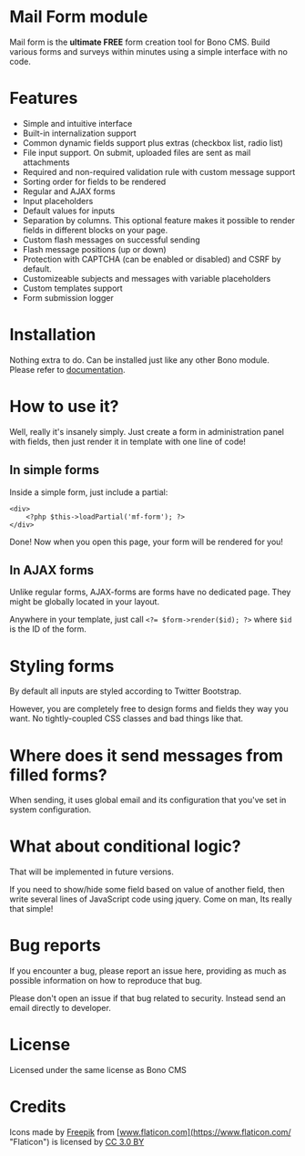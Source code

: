 
# Mail Form module

Mail form is the **ultimate FREE** form creation tool for Bono CMS. Build various forms and surveys within minutes using a simple interface with no code.

# Features

- Simple and intuitive interface
- Built-in internalization support
- Common dynamic fields support plus extras (checkbox list, radio list)
- File input support. On submit, uploaded files are sent as mail attachments
- Required and non-required validation rule with custom message support
- Sorting order for fields to be rendered
- Regular and AJAX forms
- Input placeholders
- Default values for inputs
- Separation by columns. This optional feature makes it possible to render fields in different blocks on your page.
- Custom flash messages on successful sending
- Flash message positions (up or down)
- Protection with CAPTCHA (can be enabled or disabled) and CSRF by default.
- Customizeable subjects and messages with variable placeholders
- Custom templates support
- Form submission logger

# Installation

Nothing extra to do. Can be installed just like any other Bono module. Please refer to [documentation](https://bono-docs.readthedocs.io/en/latest/Modules/Mail%20forms/).

# How to use it?

Well, really it's insanely simply. Just create a form in administration panel with fields, then just render it in template with one line of code!

## In simple forms

Inside a simple form, just include a partial:

    <div>
        <?php $this->loadPartial('mf-form'); ?>
    </div>

Done! Now when you open this page, your form will be rendered for you!

## In AJAX forms

Unlike regular forms, AJAX-forms are forms have no dedicated page. They might be globally located in your layout.

Anywhere in your template, just call `<?= $form->render($id); ?>` where `$id` is the ID of the form.


# Styling forms

By default all inputs are styled according to Twitter Bootstrap.

However, you are completely free to design forms and fields they way you want. No tightly-coupled CSS classes and bad things like that.

# Where does it send messages from filled forms?

When sending, it uses global email and its configuration that you've set in system configuration.


# What about conditional logic?

That will be implemented in future versions.

If you need to show/hide some field based on value of another field, then write several lines of JavaScript code using jquery. Come on man, Its really that simple!


# Bug reports

If you encounter a bug, please report an issue here, providing as much as possible information on how to reproduce that bug. 

Please don't open an issue if that bug related to security. Instead send an email directly to developer.

# License

Licensed under the same license as Bono CMS

# Credits

Icons made by [Freepik](https://www.freepik.com/ "Freepik") from [www.flaticon.com](https://www.flaticon.com/ "Flaticon") is licensed by [CC 3.0 BY](http://creativecommons.org/licenses/by/3.0/ "Creative Commons BY 3.0")